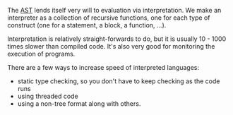 The [AST](05.30-Abstract_Syntax_Trees) lends itself very will to evaluation via interpretation.
We make an interpreter as a collection of recursive functions, one for each type of construct (one for a statement, a block, a function, ...).

Interpretation is relatively straight-forwards to do, but it is usually 10 - 1000 times slower than compiled code.
It's also very good for monitoring the execution of programs.

There are a few ways to increase speed of interpreted languages:
- static type checking, so you don't have to keep checking as the code runs
- using threaded code
- using a non-tree format
along with others.